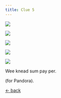 ```yaml
---
title: Clue 5
---
```


<div class="gallery">

  ![](/images/wee.jpg)

  ![](/images/knead.jpg)

  ![](/images/sum.jpg)

  ![](/images/pay.gif)

  ![](/images/per.gif)

</div>

Wee knead sum pay per.

(for Pandora).

<div class="page-navigation">

[← back](/4)

</div>


